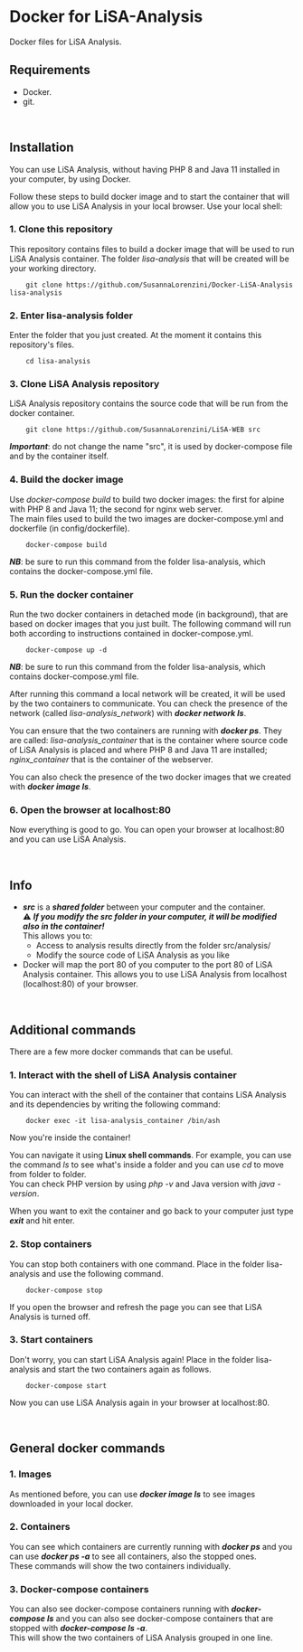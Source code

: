 # Docker for LiSA-Analysis
Docker files for LiSA Analysis.  

## Requirements
- Docker.
- git.

<br>
   
## Installation
You can use LiSA Analysis, without having PHP 8 and Java 11 installed in your computer, by using Docker.

Follow these steps to build docker image and to start the container that will allow you to use LiSA Analysis in your local browser. Use your local shell:


### 1. Clone this repository
This repository contains files to build a docker image that will be used to run LiSA Analysis container. The folder *lisa-analysis* that will be created will be your working directory.  

```
	git clone https://github.com/SusannaLorenzini/Docker-LiSA-Analysis lisa-analysis
```


### 2. Enter lisa-analysis folder
Enter the folder that you just created. At the moment it contains this repository's files.

```
	cd lisa-analysis
```

### 3. Clone LiSA Analysis repository 
LiSA Analysis repository contains the source code that will be run from the docker container. 

```
	git clone https://github.com/SusannaLorenzini/LiSA-WEB src
```
***Important***: do not change the name "src", it is used by docker-compose file and by the container itself.

### 4. Build the docker image
Use *docker-compose build* to build two docker images: the first for alpine with PHP 8 and Java 11; the second for nginx web server.  
The main files used to build the two images are docker-compose.yml and dockerfile (in config/dockerfile).


```
	docker-compose build
```
***NB***: be sure to run this command from the folder lisa-analysis, which contains the docker-compose.yml file.

### 5. Run the docker container
Run the two docker containers in detached mode (in background), that are based on docker images that you just built. The following command will run both according to instructions contained in docker-compose.yml.

```
	docker-compose up -d
```
***NB***: be sure to run this command from the folder lisa-analysis, which contains docker-compose.yml file.

After running this command a local network will be created, it will be used by the two containers to communicate. You can check the presence of the network (called *lisa-analysis_network*) with ***docker network ls***.    

You can ensure that the two containers are running with ***docker ps***. They are called: *lisa-analysis_container* that is the container where source code of LiSA Analysis is placed and where PHP 8 and Java 11 are installed; *nginx_container* that is the container of the webserver.    

You can also check the presence of the two docker images that we created with ***docker image ls***. 

### 6. Open the browser at localhost:80
Now everything is good to go. You can open your browser at localhost:80 and you can use LiSA Analysis.  

   
<br>  

## Info

* ***src*** is a ***shared folder*** between your computer and the container.  
⚠️ ***If you modify the src folder in your computer, it will be modified also in the container!***  
This allows you to:
	* Access to analysis results directly from the folder src/analysis/
	* Modify the source code of LiSA Analysis as you like
* Docker will map the port 80 of you computer to the port 80 of LiSA Analysis container. This allows you to use LiSA Analysis from localhost (localhost:80) of your browser.

<br>
   
## Additional commands
There are a few more docker commands that can be useful.

### 1. Interact with the shell of LiSA Analysis container
You can interact with the shell of the container that contains LiSA Analysis and its dependencies by writing the following command:

```
	docker exec -it lisa-analysis_container /bin/ash
```
Now you're inside the container!   

You can navigate it using **Linux shell commands**. For example, you can use the command *ls* to see what's inside a folder and you can use *cd* to move from folder to folder.  
You can check PHP version by using *php -v* and Java version with *java -version*.  
  
When you want to exit the container and go back to your computer just type ***exit*** and hit enter. 

### 2. Stop containers
You can stop both containers with one command. Place in the folder lisa-analysis and use the following command.

```
	docker-compose stop
```
If you open the browser and refresh the page you can see that LiSA Analysis is turned off. 

### 3. Start containers 
Don't worry, you can start LiSA Analysis again! Place in the folder lisa-analysis and start the two containers again as follows.

```
	docker-compose start
```
Now you can use LiSA Analysis again in your browser at localhost:80.  

   
<br>  
   

## General docker commands

### 1. Images
As mentioned before, you can use ***docker image ls*** to see images downloaded in your local docker.

### 2. Containers
You can see which containers are currently running with ***docker ps***  and you can use ***docker ps -a*** to see all containers, also the stopped ones.  
These commands will show the two containers individually.

### 3. Docker-compose containers
You can also see docker-compose containers running with ***docker-compose ls*** and you can also see docker-compose containers that are stopped with ***docker-compose ls -a***.  
This will show the two containers of LiSA Analysis grouped in one line.
